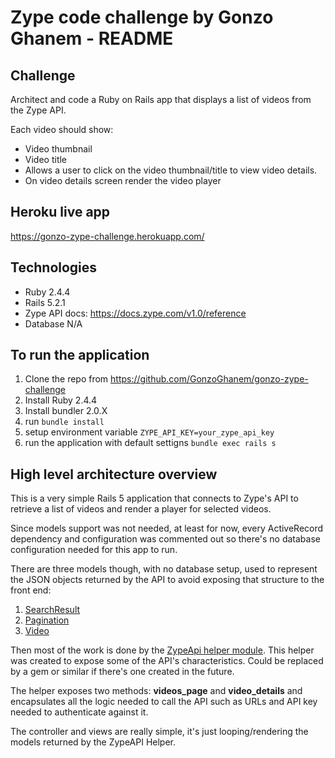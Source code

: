 # Zype code challenge by Gonzo Ghanem - README

## Challenge

Architect and code a Ruby on Rails app that displays a list of videos from the Zype API.

Each video should show:
* Video thumbnail
* Video title
* Allows a user to click on the video thumbnail/title to view video details.
* On video details screen render the video player

## Heroku live app

https://gonzo-zype-challenge.herokuapp.com/

## Technologies

* Ruby 2.4.4
* Rails 5.2.1
* Zype API docs: https://docs.zype.com/v1.0/reference
* Database N/A

## To run the application

1. Clone the repo from https://github.com/GonzoGhanem/gonzo-zype-challenge
2. Install Ruby 2.4.4
3. Install bundler 2.0.X
4. run `bundle install`
5. setup environment variable `ZYPE_API_KEY=your_zype_api_key`
6. run the application with default settigns `bundle exec rails s`

## High level architecture overview

This is a very simple Rails 5 application that connects to Zype's API to retrieve a list of videos and render a player for selected videos.

Since models support was not needed, at least for now, every ActiveRecord dependency and configuration was commented out so there's no database configuration needed for this app to run.

There are three models though, with no database setup, used to represent the JSON objects returned by the API to avoid exposing that structure to the front end:

1. [SearchResult](https://github.com/GonzoGhanem/gonzo-zype-challenge/blob/master/app/models/search_result.rb)
2. [Pagination](https://github.com/GonzoGhanem/gonzo-zype-challenge/blob/master/app/models/pagination.rb)
3. [Video](https://github.com/GonzoGhanem/gonzo-zype-challenge/blob/master/app/models/video.rb)

Then most of the work is done by the [ZypeApi helper module](https://github.com/GonzoGhanem/gonzo-zype-challenge/blob/master/app/helpers/zype_api.rb). This helper was created to expose some of the API's characteristics. Could be replaced by a gem or similar if there's one created in the future.

The helper exposes two methods: **videos_page** and **video_details** and encapsulates all the logic needed to call the API such as URLs and API key needed to authenticate against it.

The controller and views are really simple, it's just looping/rendering the models returned by the ZypeAPI Helper.


